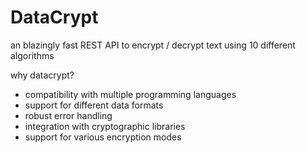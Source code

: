 # DataCrypt
an blazingly fast REST API to encrypt / decrypt text using 10 different algorithms

why datacrypt?
- compatibility with multiple programming languages
- support for different data formats
- robust error handling
- integration with cryptographic libraries
- support for various encryption modes
 
